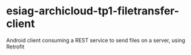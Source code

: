 esiag-archicloud-tp1-filetransfer-client
========================================

Android client consuming a REST service to send files on a server, using Retrofit
